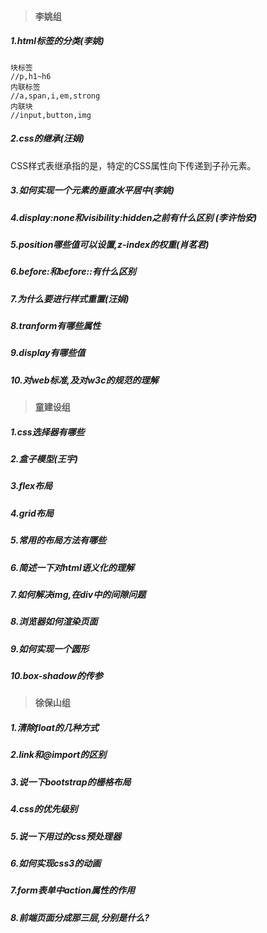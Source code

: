 >#### **李姚组**

##### 1.html标签的分类(李姚)
~~~
块标签
//p,h1~h6
内联标签
//a,span,i,em,strong
内联块
//input,button,img
~~~

##### 2.css的继承(汪娟)
CSS样式表继承指的是，特定的CSS属性向下传递到子孙元素。

##### 3.如何实现一个元素的垂直水平居中(李姚)

##### 4.display:none和visibility:hidden之前有什么区别 (李许怡安)

##### 5.position哪些值可以设置,z-index的权重(肖茗君)

##### 6.before:和before::有什么区别

##### 7.为什么要进行样式重置(汪娟)

##### 8.tranform有哪些属性

##### 9.display有哪些值

##### 10.对web标准,及对w3c的规范的理解

>#### **童建设组**

##### 1.css选择器有哪些

##### 2.盒子模型(王宇)

##### 3.flex布局

##### 4.grid布局

##### 5.常用的布局方法有哪些

##### 6.简述一下对html语义化的理解

##### 7.如何解决img,在div中的间隙问题

##### 8.浏览器如何渲染页面

##### 9.如何实现一个圆形

##### 10.box-shadow的传参

>#### **徐保山组**

##### 1.清除float的几种方式

##### 2.link和@import的区别

##### 3.说一下bootstrap的栅格布局

##### 4.css的优先级别

##### 5.说一下用过的css预处理器

##### 6.如何实现css3的动画

##### 7.form表单中action属性的作用

##### 8.前端页面分成那三层,分别是什么?